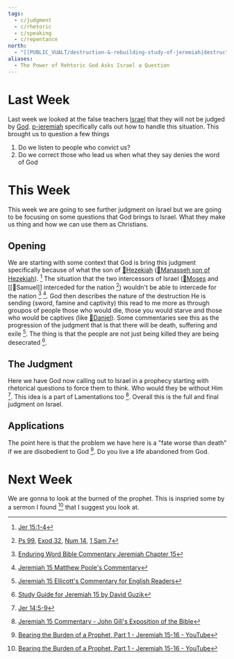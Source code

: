 ```yaml
---
tags:
  - c/judgment
  - c/rhetoric
  - c/speaking
  - c/repentance
north:
  - "[[PUBLIC_VUALT/destruction-&-rebuilding-study-of-jeremiah|destruction-&-rebuilding-study-of-jeremiah]]"
aliases:
  - The Power of Rehtoric God Asks Israel a Question
---
```

# Last Week
Last week we looked at the false teachers [Israel](../p-nation-of-israel.md) that they will not be judged by [God](God.md). [p-jeremiah](../p-jeremiah.md) specifically calls out how to handle this situation. This brought us to question a few things
1. Do we listen to people who convict us?
2. Do we correct those who lead us when what they say denies the word of God

# This Week
[^guzik]: [Study Guide for Jeremiah 15 by David Guzik](https://www.blueletterbible.org/comm/guzik_david/study-guide/jeremiah/jeremiah-15.cfm)
[^garner-howes]: [Jeremiah 15 - Garner-Howes Baptist Commentary - Bible Commentaries - StudyLight.org](https://www.studylight.org/commentaries/eng/ghb/jeremiah-15.html)
[^matthew-poole]: [Jeremiah 15 Matthew Poole's Commentary](https://biblehub.com/commentaries/poole/jeremiah/15.htm)
[^ellicott]: [Jeremiah 15 Ellicott's Commentary for English Readers](https://biblehub.com/commentaries/ellicott/jeremiah/15.htm)
[^john-gill]: [Jeremiah 15 Commentary - John Gill's Exposition of the Bible](https://www.biblestudytools.com/commentaries/gills-exposition-of-the-bible/jeremiah-15/)
[^matthew-henry]: [Jeremiah 15 Commentary - Matthew Henry Commentary on the Whole Bible (Complete)](https://www.biblestudytools.com/commentaries/matthew-henry-complete/jeremiah/15.html)
[^enduring-word]: [Enduring Word Bible Commentary Jeremiah Chapter 15](https://enduringword.com/bible-commentary/jeremiah-15/)
[^m1]: [Jer 15:1-4](Jer%2015.md)


This week we are going to see further judgment on Israel but we are going to be focusing on some questions that God brings to Israel. What they make us thing and how we can use them as Christians.

## Opening
We are starting with some context that God is bring this judgment specifically because of what the son of [🧑Hezekiah](%F0%9F%A7%91Hezekiah.md) ([🧑Manasseh son of Hezekiah](%F0%9F%A7%91Manasseh%20son%20of%20Hezekiah.md)). [^m1] 
The situation that the two intercessors of Israel ([🧑Moses](%F0%9F%A7%91Moses.md) and [[🧑Samuel]] interceded for the nation [^b1]) wouldn't be able to intercede for the nation [^enduring-word] [^matthew-poole]. 
God then describes the nature of the destruction He is sending (sword, famine and captivity) this read to me more as through groupos of people those who would die, those you would starve and those who would be captives (like [🧑Daniel](%F0%9F%A7%91Daniel.md)). 
Some commentaries see this as the progression of the judgment that is that there will be death, suffering and exile [^ellicott].
The thing is that the people are not just being killed they are being desecrated [^guzik].


[^b1]: [Ps 99](Ps%2099.md), [Exod 32](Exod%2032.md), [Num 14](Num%2014.md), [1 Sam 7](1%20Sam%207.md)

## The Judgment
Here we have God now calling out to Israel in a prophecy starting with rhetorical questions to force them to think. Who would they be without Him [^1]. This idea is a part of Lamentations too [^john-gill]. Overall this is the full and final judgment on Israel.


## Applications
The point here is that the problem we have here is a "fate worse than death" if we are disobedient to God [^2]. Do you live a life abandoned from God.

# Next Week
We are gonna to look at the burned of the prophet. This is inspried some by a sermon I found [^2] that I suggest you look at.

[^1]: [Jer 14:5-9](Jer%2014.md)

[^2]: [Bearing the Burden of a Prophet, Part 1 - Jeremiah 15-16 - YouTube](https://www.youtube.com/watch?v=flafePNgfks)
